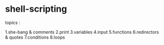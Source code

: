 # shell-scripting

topics :

1.she-bang & comments
2.print
3.variables
4.input
5.functions
6.redirectors & quotes
7.conditions
8.loops